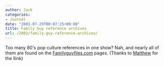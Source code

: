 ```yaml
---
author: Jack
categories:
- Journal
date: "2003-07-29T00:07:25+00:00"
title: Family Guy reference archives
url: /2003/family-guy-reference-archives/
---
```


Too many 80's pop culture references in one show? Nah, and nearly all of them are found on the [Familyguyfiles.com][1] pages. (Thanks to [Matthew][2] for the llink)

 [1]: http://www.familyguyfiles.com/main.php
 [2]: http://www.somefoolwitha.com/